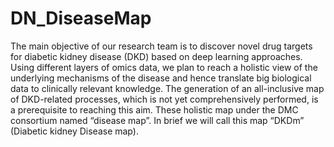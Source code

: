 # DN_DiseaseMap
The main objective of our research team is to discover novel drug targets for diabetic kidney disease (DKD) based on deep learning approaches. Using different layers of omics data, we plan to reach a holistic view of the underlying mechanisms of the disease and hence translate big biological data to clinically relevant knowledge. The generation of an all-inclusive map of DKD-related processes, which is not yet comprehensively performed, is a prerequisite to reaching this aim.  These holistic map under the DMC consortium named “disease map”. In brief we will call this map “DKDm” (Diabetic kidney Disease map).

